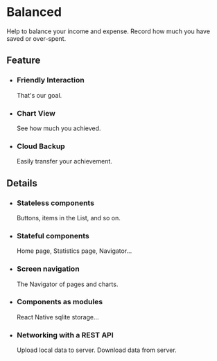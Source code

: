 # Balanced

Help to balance your income and expense. 
Record how much you have saved or over-spent.

## Feature
* ### Friendly Interaction
     That's our goal.
* ### Chart View
     See how much you achieved.
* ### Cloud Backup
     Easily transfer your achievement.

## Details
* ### Stateless components
     Buttons, items in the List, and so on.
* ### Stateful components
     Home page, Statistics page, Navigator...
* ### Screen navigation
     The Navigator of pages and charts.
* ### Components as modules
     React Native sqlite storage... 
* ### Networking with a REST API
     Upload local data to server.
     Download data from server.
